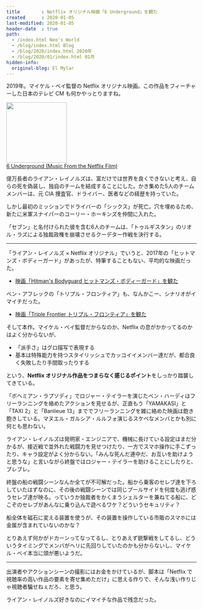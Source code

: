 ```yaml
---
title        : Netflix オリジナル映画「6 Underground」を観た
created      : 2020-01-05
last-modified: 2020-01-05
header-date  : true
path:
  - /index.html Neo's World
  - /blog/index.html Blog
  - /blog/2020/index.html 2020年
  - /blog/2020/01/index.html 01月
hidden-info:
  original-blog: El Mylar
---
```


2019年。マイケル・ベイ監督の Netflix オリジナル映画。この作品をフィーチャーした日本のテレビ CM も何かやっとりますね。

<div class="ad-amazon">
  <div class="ad-amazon-image">
    <a href="https://www.amazon.co.jp/dp/B0828Y9G3G?tag=neos21-22&amp;linkCode=osi&amp;th=1&amp;psc=1">
      <img src="https://m.media-amazon.com/images/I/51CGa2AfyAL._SL160_.jpg" width="160" height="160">
    </a>
  </div>
  <div class="ad-amazon-info">
    <div class="ad-amazon-title">
      <a href="https://www.amazon.co.jp/dp/B0828Y9G3G?tag=neos21-22&amp;linkCode=osi&amp;th=1&amp;psc=1">6 Underground (Music From the Netflix Film)</a>
    </div>
  </div>
</div>

億万長者のライアン・レイノルズは、富だけでは世界を良くできないと考え、自らの死を偽装し、独自のチームを結成することにした。かき集めた5人のチームメンバーは、元 CIA 捜査官、ドライバー、医者などの経歴を持っていた。

しかし最初のミッションでドライバーの「シックス」が死亡。穴を埋めるため、新たに米軍スナイパーのコーリー・ホーキンズを仲間に入れた。

「セブン」と名付けられた彼を含む6人のチームは、「トゥルギスタン」のリオル・ラズによる独裁政権を崩壊させるクーデター作戦を決行する。

---

「ライアン・レイノルズ × Netflix オリジナル」でいうと、2017年の「ヒットマンズ・ボディーガード」があったが、特筆することもない、平均的な映画だった。

- [映画「Hitman's Bodyguard ヒットマンズ・ボディーガード」を観た](/blog/2019/08/14-01.html)

ベン・アフレックの「トリプル・フロンティア」も、なんかこー、シナリオがイマイチだった。

- [映画「Triple Frontier トリプル・フロンティア」を観た](/blog/2019/11/16-01.html)

そして本作。マイケル・ベイ監督だからなのか、Netflix の息がかかってるのかはよく分からないが、

- 「派手さ」はグロ描写で表現する
- 基本は特殊能力を持つスタイリッシュでカッコイイメンバー達だが、都合良く失敗したり手間取ったりする

という、**Netflix オリジナル作品をつまらなく感じるポイント**をしっかり踏襲してきている。

「ボヘミアン・ラプソディ」でロジャー・テイラーを演じたベン・ハーディはフリーランニングを絡めたアクションを見せるが、正直もう「YAMAKASI」と「TAXI 2」と「Banlieue 13」まででフリーランニングを雑に絡めた映画は飽き飽きしている。マヌエル・ガルシア・ルルフォ演じるスケベなメンバとかも別に何とも思わない。

ライアン・レイノルズは発明家・エンジニアで、機械に長けている設定はまだ分かるが、接近戦で並外れた戦闘力を見せつけたり、一方でスマホ操作に手こずったり、キャラ設定がよく分からない。「みんな死んだ連中だ、お互いを助けようと思うな」と言いながら終盤ではロジャー・テイラーを助けることにしたりと、ブレブレ。

終盤の船の戦闘シーンなんか全てが不可解だった。船から乗客のセレブ達を下ろしていたはずなのに、その後の戦闘シーンでは同じプールサイドを何度も逃げ惑うセレブ達が映る。っていうか独裁者をかくまうシェルターを兼ねてる船に、どこぞのセレブがあんなに乗り込んで遊べるワケ？どういうセキュリティ？

船全体を磁石に変える装置を使うが、その装置を操作している市販のスマホには金属が含まれていないのかな？

とりあえず何かがドカーンってなってるし、とりあえず銃撃戦をしてるし、どういうタイミングでメンバがヘリに先回りしていたのかも分からないし、マイケル・ベイ本当に頭が悪いようだ。

---

出演者やアクションシーンの撮影にはお金をかけているが、脚本は「Netflix で視聴率の高い作品の要素を寄せ集めただけ」に思える作りで、そんな浅い作りじゃ視聴者騙せねぇだろ、と思う。

ライアン・レイノルズ好きなのにイマイチな作品で残念だった。
